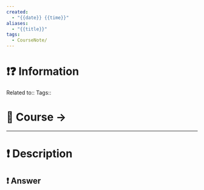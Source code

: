 ```yaml
---
created:
  - "{{date}} {{time}}"
aliases:
  - "{{title}}"
tags:
  - CourseNote/
---
```


# ❗❓ Information
Related to:: 
Tags:: 

# 🌌 Course -> 
---

# ❗ Description

 
## ❗ Answer